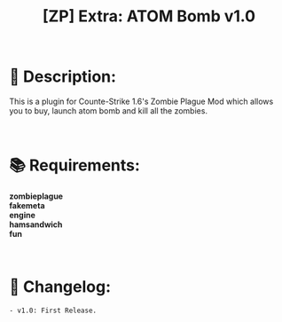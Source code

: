 <h1 align="center">[ZP] Extra: ATOM Bomb v1.0</h1>

<br />

# :page_facing_up: Description:
This is a plugin for Counte-Strike 1.6's Zombie Plague Mod which allows you to buy, launch atom bomb and kill all the zombies.

<br />

# :books: Requirements:
**zombieplague**<br />
**fakemeta**<br />
**engine**<br />
**hamsandwich**<br />
**fun**

<br />

# :scroll: Changelog:
    - v1.0: First Release.
